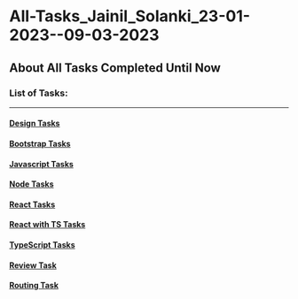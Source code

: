 # All-Tasks_Jainil_Solanki_23-01-2023--09-03-2023

## About All Tasks Completed Until Now






### List of Tasks:
------------------------------
#### [Design Tasks](https://github.com/jainil-weboccult/All-Tasks_Jainil_Solanki_23-01-2023--09-03-2023/tree/master/Design)
#### [Bootstrap Tasks](https://github.com/jainil-weboccult/All-Tasks_Jainil_Solanki_23-01-2023--09-03-2023/tree/master/Bootstrap)
#### [Javascript Tasks](https://github.com/jainil-weboccult/All-Tasks_Jainil_Solanki_23-01-2023--09-03-2023/tree/master/Javascript)
#### [Node Tasks](https://github.com/jainil-weboccult/All-Tasks_Jainil_Solanki_23-01-2023--09-03-2023/tree/master/Node)
#### [React Tasks](https://github.com/jainil-weboccult/All-Tasks_Jainil_Solanki_23-01-2023--09-03-2023/tree/master/React)
#### [React with TS Tasks](https://github.com/jainil-weboccult/All-Tasks_Jainil_Solanki_23-01-2023--09-03-2023/tree/master/React%20w-TS)
#### [TypeScript Tasks](https://github.com/jainil-weboccult/All-Tasks_Jainil_Solanki_23-01-2023--09-03-2023/tree/master/Typescript)
#### [Review Task](https://github.com/jainil-weboccult/All-Tasks_Jainil_Solanki_23-01-2023--09-03-2023/tree/master/Review_Task)
#### [Routing Task](https://github.com/jainil-weboccult/All-Tasks_Jainil_Solanki_23-01-2023--09-03-2023/tree/master/Routing)

